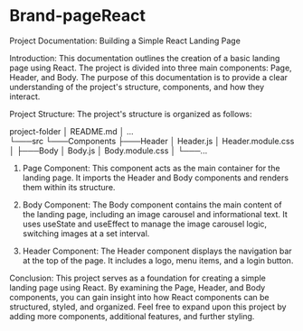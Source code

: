 # Brand-pageReact

Project Documentation: Building a Simple React Landing Page

Introduction:
This documentation outlines the creation of a basic landing page using React. The project is divided into three main components: Page, Header, and Body. The purpose of this documentation is to provide a clear understanding of the project's structure, components, and how they interact.

Project Structure:
The project's structure is organized as follows:


project-folder
│   README.md
│   ...   
└───src
    └───Components
        ├───Header
        │       Header.js
        │       Header.module.css
        │
        ├───Body
        │       Body.js
        │       Body.module.css
        │
        └───...
1. Page Component:
This component acts as the main container for the landing page. It imports the Header and Body components and renders them within its structure.

2. Body Component:
The Body component contains the main content of the landing page, including an image carousel and informational text. It uses useState and useEffect to manage the image carousel logic, switching images at a set interval.

3. Header Component:
The Header component displays the navigation bar at the top of the page. It includes a logo, menu items, and a login button.

Conclusion:
This project serves as a foundation for creating a simple landing page using React. By examining the Page, Header, and Body components, you can gain insight into how React components can be structured, styled, and organized. Feel free to expand upon this project by adding more components, additional features, and further styling.

